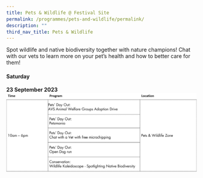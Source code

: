 ```yaml
---
title: Pets & Wildlife @ Festival Site
permalink: /programmes/pets-and-wildlife/permalink/
description: ""
third_nav_title: Pets & Wildlife
---
```

Spot wildlife and native biodiversity together with nature champions! Chat with our vets to learn more on your pet’s health and how to better care for them! 



#### Saturday <br>
**23 September 2023**
![](/images/sched%201%20-%20pets%20&amp;%20wildlife.jpg)